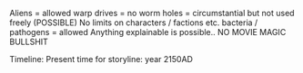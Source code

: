 Aliens = allowed
warp drives = no
worm holes = circumstantial but not used freely (POSSIBLE) 
No limits on characters /  factions etc.
bacteria / pathogens = allowed
Anything explainable is possible.. NO MOVIE MAGIC BULLSHIT

Timeline:
Present time for storyline: year 2150AD